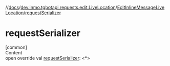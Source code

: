 //[docs](../../../index.md)/[dev.inmo.tgbotapi.requests.edit.LiveLocation](../index.md)/[EditInlineMessageLiveLocation](index.md)/[requestSerializer](request-serializer.md)



# requestSerializer  
[common]  
Content  
open override val [requestSerializer](request-serializer.md): <*>  




